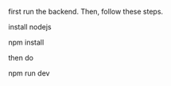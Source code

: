 first run the backend. Then, follow these steps.

install nodejs

npm install 

then do 

npm run dev
